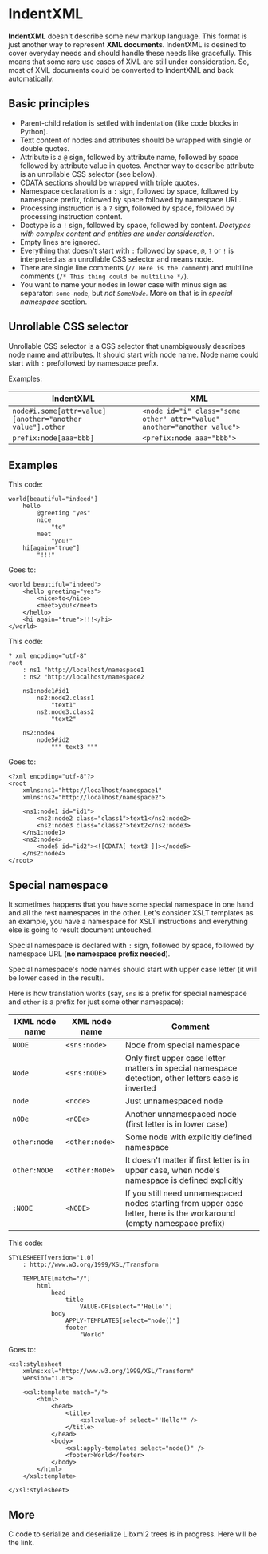 IndentXML
=========

**IndentXML** doesn't describe some new markup language. This format is just another way to represent **XML documents**. IndentXML is desined to cover everyday needs and should handle these needs like gracefully. This means that some rare use cases of XML are still under consideration. So, most of XML documents could be converted to IndentXML and back automatically.


Basic principles
----------------

* Parent-child relation is settled with indentation (like code blocks in Python).
* Text content of nodes and attributes should be wrapped with single or double quotes.
* Attribute is a `@` sign, followed by attribute name, followed by space followed by attribute value in quotes. Another way to describe attribute is an unrollable CSS selector (see below).
* CDATA sections should be wrapped with triple quotes.
* Namespace declaration is a `:` sign, followed by space, followed by namespace prefix, followed by space followed by namespace URL.
* Processing instruction is a `?` sign, followed by space, followed by processing instruction content.
* Doctype is a `!` sign, followed by space, followed by content. *Doctypes with complex content and entities are under consideration*.
* Empty lines are ignored.
* Everything that doesn't start with `:` followed by space, `@`, `?` or `!` is interpreted as an unrollable CSS selector and means node.
* There are single line comments (`// Here is the comment`) and multiline comments (`/* This thing could be multiline */`).
* You want to name your nodes in lower case with minus sign as separator: `some-node`, but *not `SomeNode`*. More on that is in *special namespace* section.


Unrollable CSS selector
-----------------------

Unrollable CSS selector is a CSS selector that unambiguously describes node name and attributes. It should start with node name. Node name could start with `:` prefollowed by namespace prefix.

Examples:

| IndentXML | XML |
|-----------|-----|
| `node#i.some[attr=value][another="another value"].other` | `<node id="i" class="some other" attr="value" another="another value">` |
| `prefix:node[aaa=bbb]` | `<prefix:node aaa="bbb">` |


Examples
--------

This code:

    world[beautiful="indeed"]
        hello
            @greeting "yes"
            nice
                "to"
            meet
                "you!"
        hi[again="true"]
            "!!!"

Goes to:

    <world beautiful="indeed">
        <hello greeting="yes">
            <nice>to</nice>
            <meet>you!</meet>
        </hello>
        <hi again="true">!!!</hi>
    </world>


This code:

    ? xml encoding="utf-8"
    root
        : ns1 "http://localhost/namespace1
        : ns2 "http://localhost/namespace2

        ns1:node1#id1
            ns2:node2.class1
                "text1"
            ns2:node3.class2
                "text2"

        ns2:node4
            node5#id2
                """ text3 """

Goes to:

    <?xml encoding="utf-8"?>
    <root
        xmlns:ns1="http://localhost/namespace1"
        xmlns:ns2="http://localhost/namespace2">

        <ns1:node1 id="id1">
            <ns2:node2 class="class1">text1</ns2:node2>
            <ns2:node3 class="class2">text2</ns2:node3>
        </ns1:node1>
        <ns2:node4>
            <node5 id="id2"><![CDATA[ text3 ]]></node5>
        </ns2:node4>
    </root>


Special namespace
-----------------

It sometimes happens that you have some special namespace in one hand and all the rest namespaces in the other. Let's consider XSLT templates as an example, you have a namespace for XSLT instructions and everything else is going to result document untouched.

Special namespace is declared with `:` sign, followed by space, followed by namespace URL (**no namespace prefix needed**).

Special namespace's node names should start with upper case letter (it will be lower cased in the result).

Here is how translation works (say, `sns` is a prefix for special namespace and `other` is a prefix for just some other namespace):

| IXML node name | XML node name | Comment |
|----------------|---------------|---------|
| `NODE` | `<sns:node>` | Node from special namespace |
| `Node` | `<sns:nODE>` | Only first upper case letter matters in special namespace detection, other letters case is inverted |
| `node` | `<node>` | Just unnamespaced node |
| `nODe` | `<nODe>` | Another unnamespaced node (first letter is in lower case) |
| `other:node` | `<other:node>` | Some node with explicitly defined namespace |
| `other:NoDe` | `<other:NoDe>` | It doesn't matter if first letter is in upper case, when node's namespace is defined explicitly |
| `:NODE` | `<NODE>` | If you still need unnamespaced nodes starting from upper case letter, here is the workaround (empty namespace prefix) |




This code:

    STYLESHEET[version="1.0]
        : http://www.w3.org/1999/XSL/Transform

        TEMPLATE[match="/"]
            html
                head
                    title
                        VALUE-OF[select="'Hello'"]
                body
                    APPLY-TEMPLATES[select="node()"]
                    footer
                        "World"

Goes to:

    <xsl:stylesheet
        xmlns:xsl="http://www.w3.org/1999/XSL/Transform"
        version="1.0">

        <xsl:template match="/">
            <html>
                <head>
                    <title>
                        <xsl:value-of select="'Hello'" />
                    </title>
                </head>
                <body>
                    <xsl:apply-templates select="node()" />
                    <footer>World</footer>
                </body>
            </html>
        </xsl:template>

    </xsl:stylesheet>


More
----

C code to serialize and deserialize Libxml2 trees is in progress. Here will be the link.
